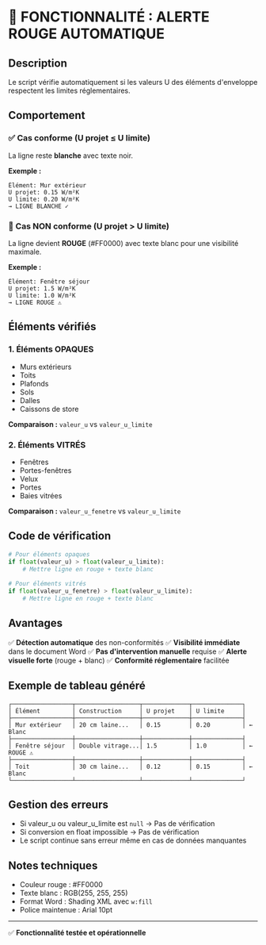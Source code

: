 # 🔴 FONCTIONNALITÉ : ALERTE ROUGE AUTOMATIQUE

## Description
Le script vérifie automatiquement si les valeurs U des éléments d'enveloppe respectent les limites réglementaires.

## Comportement

### ✅ Cas conforme (U projet ≤ U limite)
La ligne reste **blanche** avec texte noir.

**Exemple :**
```
Élément: Mur extérieur
U projet: 0.15 W/m²K
U limite: 0.20 W/m²K
→ LIGNE BLANCHE ✓
```

### 🔴 Cas NON conforme (U projet > U limite)
La ligne devient **ROUGE** (#FF0000) avec texte blanc pour une visibilité maximale.

**Exemple :**
```
Élément: Fenêtre séjour
U projet: 1.5 W/m²K
U limite: 1.0 W/m²K
→ LIGNE ROUGE ⚠️
```

## Éléments vérifiés

### 1. Éléments OPAQUES
- Murs extérieurs
- Toits
- Plafonds
- Sols
- Dalles
- Caissons de store

**Comparaison :** `valeur_u` vs `valeur_u_limite`

### 2. Éléments VITRÉS
- Fenêtres
- Portes-fenêtres
- Velux
- Portes
- Baies vitrées

**Comparaison :** `valeur_u_fenetre` vs `valeur_u_limite`

## Code de vérification

```python
# Pour éléments opaques
if float(valeur_u) > float(valeur_u_limite):
    # Mettre ligne en rouge + texte blanc
    
# Pour éléments vitrés
if float(valeur_u_fenetre) > float(valeur_u_limite):
    # Mettre ligne en rouge + texte blanc
```

## Avantages

✅ **Détection automatique** des non-conformités
✅ **Visibilité immédiate** dans le document Word
✅ **Pas d'intervention manuelle** requise
✅ **Alerte visuelle forte** (rouge + blanc)
✅ **Conformité réglementaire** facilitée

## Exemple de tableau généré

```
┌─────────────────┬──────────────────┬─────────────┬──────────────┐
│ Élément         │ Construction     │ U projet    │ U limite     │
├─────────────────┼──────────────────┼─────────────┼──────────────┤
│ Mur extérieur   │ 20 cm laine...   │ 0.15        │ 0.20         │ ← Blanc
├─────────────────┼──────────────────┼─────────────┼──────────────┤
│ Fenêtre séjour  │ Double vitrage...│ 1.5         │ 1.0          │ ← ROUGE ⚠️
├─────────────────┼──────────────────┼─────────────┼──────────────┤
│ Toit            │ 30 cm laine...   │ 0.12        │ 0.15         │ ← Blanc
└─────────────────┴──────────────────┴─────────────┴──────────────┘
```

## Gestion des erreurs

- Si valeur_u ou valeur_u_limite est `null` → Pas de vérification
- Si conversion en float impossible → Pas de vérification
- Le script continue sans erreur même en cas de données manquantes

## Notes techniques

- Couleur rouge : #FF0000
- Texte blanc : RGB(255, 255, 255)
- Format Word : Shading XML avec `w:fill`
- Police maintenue : Arial 10pt

---

✅ **Fonctionnalité testée et opérationnelle**

